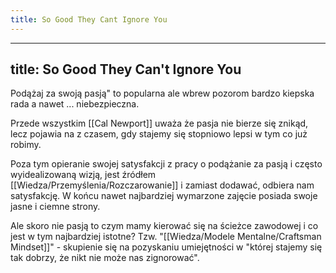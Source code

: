```yaml
---
title: So Good They Cant Ignore You
---
```


---
title: So Good They Can't Ignore You
---

Podążaj za swoją pasją" to popularna ale wbrew pozorom bardzo kiepska rada a nawet ... niebezpieczna. 

Przede wszystkim [[Cal Newport]] uważa że pasja nie bierze się znikąd, lecz pojawia na z czasem, gdy stajemy się stopniowo lepsi w tym co już robimy.

Poza tym opieranie swojej satysfakcji z pracy o podążanie za pasją i często wyidealizowaną wizją, jest źródłem [[Wiedza/Przemyślenia/Rozczarowanie]] i zamiast dodawać, odbiera nam satysfakcję. W końcu nawet najbardziej wymarzone zajęcie posiada swoje jasne i ciemne strony.

Ale skoro nie pasją to czym mamy kierować się na ścieżce zawodowej i co jest w tym najbardziej istotne? Tzw. "[[Wiedza/Modele Mentalne/Craftsman Mindset]]" - skupienie się na pozyskaniu umiejętności w "której stajemy się tak dobrzy, że nikt nie może nas zignorować".